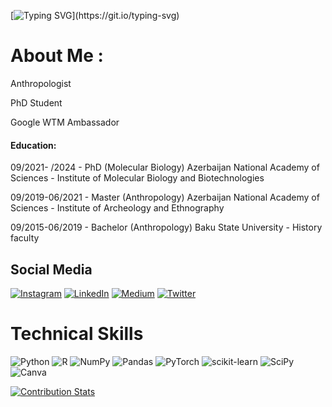 
[![Typing SVG](https://readme-typing-svg.herokuapp.com?color=31F763DF&height=56&lines=Hi%2C+Welcome+to+Lala's+GitHub.)](https://git.io/typing-svg)

# About Me :
Anthropologist

PhD Student

Google WTM Ambassador

#### Education:
09/2021- /2024 - PhD (Molecular Biology) Azerbaijan National Academy of Sciences - Institute of Molecular Biology and Biotechnologies

09/2019-06/2021 - Master (Anthropology) Azerbaijan National Academy of Sciences - Institute of Archeology and Ethnography

09/2015-06/2019 - Bachelor (Anthropology) Baku State University - History faculty


## Social Media 
[![Instagram](https://img.shields.io/badge/Instagram-%23E4405F.svg?logo=Instagram&logoColor=white)](https://www.instagram.com/missanthropolog/) [![LinkedIn](https://img.shields.io/badge/LinkedIn-%230077B5.svg?logo=linkedin&logoColor=white)](https://www.linkedin.com/in/lala-ibadullayeva/) [![Medium](https://img.shields.io/badge/Medium-12100E?logo=medium&logoColor=white)](https://medium.com/@lala.ibadullayeva) [![Twitter](https://img.shields.io/badge/Twitter-%231DA1F2.svg?logo=Twitter&logoColor=white)](https://twitter.com/lala_ibadulla) 


# Technical Skills 
![Python](https://img.shields.io/badge/python-3670A0?style=plastic&logo=python&logoColor=ffdd54) ![R](https://img.shields.io/badge/r-%23276DC3.svg?style=plastic&logo=r&logoColor=white) ![NumPy](https://img.shields.io/badge/numpy-%23013243.svg?style=plastic&logo=numpy&logoColor=white) ![Pandas](https://img.shields.io/badge/pandas-%23150458.svg?style=plastic&logo=pandas&logoColor=white) ![PyTorch](https://img.shields.io/badge/PyTorch-%23EE4C2C.svg?style=plastic&logo=PyTorch&logoColor=white) ![scikit-learn](https://img.shields.io/badge/scikit--learn-%23F7931E.svg?style=plastic&logo=scikit-learn&logoColor=white) ![SciPy](https://img.shields.io/badge/SciPy-%230C55A5.svg?style=plastic&logo=scipy&logoColor=%white) ![Canva](https://img.shields.io/badge/Canva-%2300C4CC.svg?style=plastic&logo=Canva&logoColor=white) 

[![Contribution Stats](https://github-contribution-stats.vercel.app/api/?username=Lala2398)](https://github.com/LordDashMe/github-contribution-stats/)
